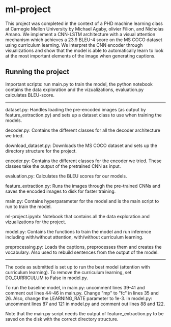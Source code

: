 # ml-project

This project was completed in the context of a PHD machine learning class at Carnegie Mellon University by Michael Agaby, olivier Filion, and Nicholas Amano. We implement a CNN-LSTM architecture with a visual attention mechanism which achieves a 23.9 BLEU-4 score on the MS COCO dataset using curriculum learning. We interpret the CNN encoder through visualizations and show that the model is able to automatically learn to look at the most important elements of the image when generating captions.

## Running the project


Important scripts: run main.py to train the model, the python notebook contains the data exploration and the vizualizations, evaluation.py calculates BLEU-score.

----------------

dataset.py: Handles loading the pre-encoded images (as output by feature_extraction.py) and sets up a dataset class to use when training the models.

decoder.py: Contains the different classes for all the decoder architecture we tried.

download_dataset.py: Downloads the MS COCO dataset and sets up the directory structure for the project.

encoder.py: Contains the different classes for the encoder we tried. These classes take the output of the pretrained CNN as input.

evaluation.py: Calculates the BLEU scores for our models.

feature_extraction.py: Runs the images through the pre-trained CNNs and saves the encoded images to disk for faster training.

main.py: Contains hyperparameter for the model and is the main script to run to train the model.

ml-project.ipynb: Notebook that contains all the data exploration and vizualizations for the project.

model.py: Contains the functions to train the model and run inference including with/without attention, with/without curriculum learning.

preprocessing.py: Loads the captions, preprocesses them and creates the vocabulary. Also used to rebuild sentences from the output of the model.

-----------------

The code as submitted is set up to run the best model (attention with curriculum learning). To remove the curriculum learning, set DO_CURRICULUM to False in model.py.

To run the baseline model,
    in main.py: uncomment lines 39-41 and comment out lines 44-46 in main.py. Change "mp" to "fc" in lines 35 and 26. Also, change the LEARNING_RATE parameter to 1e-3.
    in model.py: uncomment lines 87 and 121 in model.py and comment out lines 88 and 122.

Note that the main.py script needs the output of feature_extraction.py to be saved on the disk with the correct directory structure.
